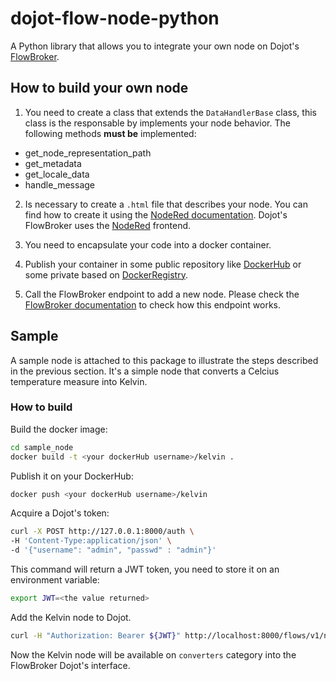# dojot-flow-node-python

A Python library that allows you to integrate your own node on Dojot's [FlowBroker](https://github.com/dojot/flowbroker).

## How to build your own node

1) You need to create a class that extends the `DataHandlerBase` class, this
class is the responsable by implements your node behavior. The following methods
__must be__ implemented:
  - get_node_representation_path
  - get_metadata
  - get_locale_data
  - handle_message

2) Is necessary to create a `.html` file that describes your node. You can find how to create it using the [NodeRed documentation](https://nodered.org/docs/creating-nodes/). Dojot's FlowBroker uses the [NodeRed](https://nodered.org/) frontend.


3) You need to encapsulate your code into a docker container.

4) Publish your container in some public repository like [DockerHub](https://hub.docker.com/) or some private based on [DockerRegistry](https://docs.docker.com/registry).

5) Call the FlowBroker endpoint to add a new node. Please check the [FlowBroker documentation](https://dojot.github.io/flowbroker/apiary_latest.html) to check
how this endpoint works.

## Sample
A sample node is attached to this package to illustrate the steps described in
the previous section. It's a simple node that converts a Celcius temperature
measure into Kelvin.

### How to build

Build the docker image:
```sh
cd sample_node
docker build -t <your dockerHub username>/kelvin .
```

Publish it on your DockerHub:
```sh
docker push <your dockerHub username>/kelvin
```

Acquire a Dojot's token:
```sh
curl -X POST http://127.0.0.1:8000/auth \
-H 'Content-Type:application/json' \
-d '{"username": "admin", "passwd" : "admin"}'
```

This command will return a JWT token, you need to store it on an environment
variable:
```sh
export JWT=<the value returned>
```

Add the Kelvin node to Dojot.
```sh
curl -H "Authorization: Bearer ${JWT}" http://localhost:8000/flows/v1/node -H 'content-type: application/json' -d '{"image": "<your dockerHub username>/kelvin:latest", "id":"kelvin"}'
```

Now the Kelvin node will be available on `converters` category into the FlowBroker Dojot's interface.